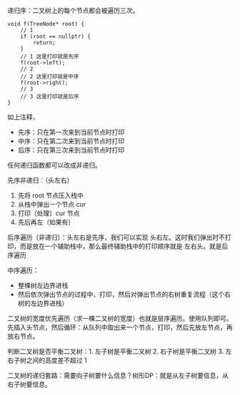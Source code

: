 递归序：二叉树上的每个节点都会被遍历三次。

```
void f(TreeNode* root) {
	// 1
	if (root == nullptr) {
		return;
	}
	// 1 这里打印就是先序
	f(root->left);
	// 2
	// 2 这里打印就是中序
	f(root->right);
	// 3
	// 3 这里打印就是后序
}
```

如上注释，

- 先序：只在第一次来到当前节点时打印
- 中序：只在第二次来到当前节点时打印
- 后序：只在第三次来到当前节点时打印

任何递归函数都可以改成非递归。

先序非递归：（头左右）

1. 先将 root 节点压入栈中
2. 从栈中弹出一个节点 cur 
3. 打印（处理）cur 节点
4. 先后再左（如果有）

后序遍历（非递归）：头左右是先序，我们可以实现 头右左。这时我们弹出时不打印，而是放在一个辅助栈中，那么最终辅助栈中的打印顺序就是 左右头。就是后序遍历

中序遍历：

- 整棵树左边界进栈
- 然后依次弹出节点的过程中，打印，然后对弹出节点的右树重复流程（这个右树的左边界进栈）

二叉树的宽度优先遍历（求一棵二叉树的宽度）也就是层序遍历。使用队列即可。先插入头节点，然后循环：从队列中取出来一个节点，打印，然后先放左节点，再放右节点。

判断二叉树是否平衡二叉树：1. 左子树是平衡二叉树  2. 右子树是平衡二叉树   3. 左右子树之间的高度差不超过 1  

二叉树的递归套路：需要向子树要什么信息？树形DP：就是从左子树要信息，从右子树要信息。





